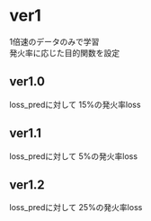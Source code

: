 # ver1
1倍速のデータのみで学習  
発火率に応じた目的関数を設定  

## ver1.0
loss_predに対して 15%の発火率loss

## ver1.1
loss_predに対して 5%の発火率loss

## ver1.2
loss_predに対して 25%の発火率loss
